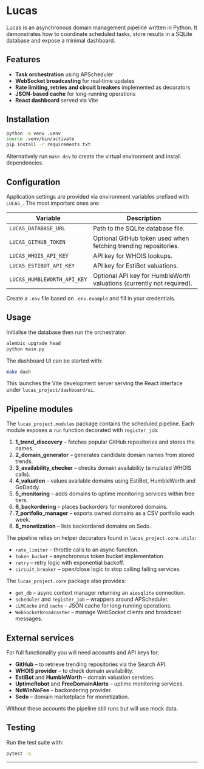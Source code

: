 # Lucas

Lucas is an asynchronous domain management pipeline written in Python. It demonstrates how to coordinate scheduled tasks, store results in a SQLite database and expose a minimal dashboard.

## Features

- **Task orchestration** using APScheduler
- **WebSocket broadcasting** for real‑time updates
- **Rate limiting, retries and circuit breakers** implemented as decorators
- **JSON‑based cache** for long‑running operations
- **React dashboard** served via Vite

## Installation

```bash
python -m venv .venv
source .venv/bin/activate
pip install -r requirements.txt
```

Alternatively run `make dev` to create the virtual environment and install dependencies.

## Configuration

Application settings are provided via environment variables prefixed with `LUCAS_`.
The most important ones are:

| Variable | Description |
| --- | --- |
| `LUCAS_DATABASE_URL` | Path to the SQLite database file. |
| `LUCAS_GITHUB_TOKEN` | Optional GitHub token used when fetching trending repositories. |
| `LUCAS_WHOIS_API_KEY` | API key for WHOIS lookups. |
| `LUCAS_ESTIBOT_API_KEY` | API key for EstiBot valuations. |
| `LUCAS_HUMBLEWORTH_API_KEY` | Optional API key for HumbleWorth valuations (currently not required). |

Create a `.env` file based on `.env.example` and fill in your credentials.

## Usage

Initialise the database then run the orchestrator:

```bash
alembic upgrade head
python main.py
```

The dashboard UI can be started with:

```bash
make dash
```

This launches the Vite development server serving the React interface under `lucas_project/dashboard/ui`.

## Pipeline modules

The `lucas_project.modules` package contains the scheduled pipeline. Each module exposes a `run` function decorated with `register_job`:

1. **1_trend_discovery** – fetches popular GitHub repositories and stores the names.
2. **2_domain_generator** – generates candidate domain names from stored trends.
3. **3_availability_checker** – checks domain availability (simulated WHOIS calls).
4. **4_valuation** – values available domains using EstiBot, HumbleWorth and GoDaddy.
5. **5_monitoring** – adds domains to uptime monitoring services within free tiers.
6. **6_backordering** – places backorders for monitored domains.
7. **7_portfolio_manager** – exports owned domains as a CSV portfolio each week.
8. **8_monetization** – lists backordered domains on Sedo.

The pipeline relies on helper decorators found in `lucas_project.core.utils`:

- `rate_limiter` – throttle calls to an async function.
- `token_bucket` – asynchronous token bucket implementation.
- `retry` – retry logic with exponential backoff.
- `circuit_breaker` – open/close logic to stop calling failing services.

The `lucas_project.core` package also provides:

- `get_db` – async context manager returning an `aiosqlite` connection.
- `scheduler` and `register_job` – wrappers around APScheduler.
- `LLMCache` and `cache` – JSON cache for long‑running operations.
- `WebSocketBroadcaster` – manage WebSocket clients and broadcast messages.

## External services

For full functionality you will need accounts and API keys for:

- **GitHub** – to retrieve trending repositories via the Search API.
- **WHOIS provider** – to check domain availability.
- **EstiBot** and **HumbleWorth** – domain valuation services.
- **UptimeRobot** and **FreeDomainAlerts** – uptime monitoring services.
- **NoWinNoFee** – backordering provider.
- **Sedo** – domain marketplace for monetization.

Without these accounts the pipeline still runs but will use mock data.

## Testing

Run the test suite with:

```bash
pytest -q
```

---
